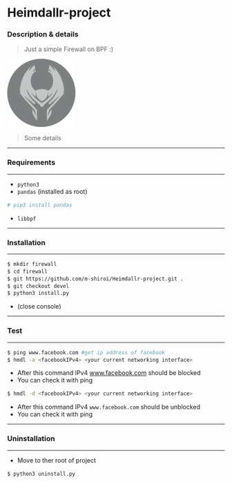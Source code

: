 # Heimdallr-project
### Description & details 
> Just a simple Firewall on BPF :)

[1]: https://www.notion.so/Heimdallr-project-7307e47c13cd47a785983d0ca4843f4a

[![git](media/heimdallr_s.png)][1]

> Some details
---
### Requirements
---
* `python3`
* `pandas`
(installed as root) 
```bash
# pip3 install pandas
```
* `libbpf`
---
### Installation
---
```bash
$ mkdir firewall
$ cd firewall
$ git https://github.com/m-shiroi/Heimdallr-project.git .
$ git checkout devel
$ python3 install.py
```
* (close console) <br>
---
### Test
---
```bash
$ ping www.facebook.com #get ip address of facebook
$ hmdl -a <facebookIPv4> <your current networking interface>
```
* After this command IPv4 www.facebook.com should be blocked <br>
* You can check it with ping <br>
```bash
$ hmdl -d <facebookIPv4> <your current networking interface>
```
* After this command IPv4 `www.facebook.com` should be unblocked <br>
* You can check it with ping <br>
---
### Uninstallation
---
* Move to ther root of project <br>
```bash
$ python3 uninstall.py
```
